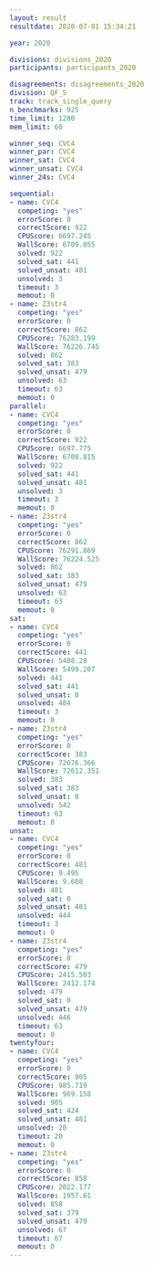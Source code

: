 ```yaml
---
layout: result
resultdate: 2020-07-01 15:34:21

year: 2020

divisions: divisions_2020
participants: participants_2020

disagreements: disagreements_2020
division: QF_S
track: track_single_query
n_benchmarks: 925
time_limit: 1200
mem_limit: 60

winner_seq: CVC4
winner_par: CVC4
winner_sat: CVC4
winner_unsat: CVC4
winner_24s: CVC4

sequential:
- name: CVC4
  competing: "yes"
  errorScore: 0
  correctScore: 922
  CPUScore: 6697.245
  WallScore: 6709.055
  solved: 922
  solved_sat: 441
  solved_unsat: 481
  unsolved: 3
  timeout: 3
  memout: 0
- name: Z3str4
  competing: "yes"
  errorScore: 0
  correctScore: 862
  CPUScore: 76283.199
  WallScore: 76226.745
  solved: 862
  solved_sat: 383
  solved_unsat: 479
  unsolved: 63
  timeout: 63
  memout: 0
parallel:
- name: CVC4
  competing: "yes"
  errorScore: 0
  correctScore: 922
  CPUScore: 6697.775
  WallScore: 6708.815
  solved: 922
  solved_sat: 441
  solved_unsat: 481
  unsolved: 3
  timeout: 3
  memout: 0
- name: Z3str4
  competing: "yes"
  errorScore: 0
  correctScore: 862
  CPUScore: 76291.869
  WallScore: 76224.525
  solved: 862
  solved_sat: 383
  solved_unsat: 479
  unsolved: 63
  timeout: 63
  memout: 0
sat:
- name: CVC4
  competing: "yes"
  errorScore: 0
  correctScore: 441
  CPUScore: 5488.28
  WallScore: 5499.207
  solved: 441
  solved_sat: 441
  solved_unsat: 0
  unsolved: 484
  timeout: 3
  memout: 0
- name: Z3str4
  competing: "yes"
  errorScore: 0
  correctScore: 383
  CPUScore: 72676.366
  WallScore: 72612.351
  solved: 383
  solved_sat: 383
  solved_unsat: 0
  unsolved: 542
  timeout: 63
  memout: 0
unsat:
- name: CVC4
  competing: "yes"
  errorScore: 0
  correctScore: 481
  CPUScore: 9.495
  WallScore: 9.608
  solved: 481
  solved_sat: 0
  solved_unsat: 481
  unsolved: 444
  timeout: 3
  memout: 0
- name: Z3str4
  competing: "yes"
  errorScore: 0
  correctScore: 479
  CPUScore: 2415.503
  WallScore: 2412.174
  solved: 479
  solved_sat: 0
  solved_unsat: 479
  unsolved: 446
  timeout: 63
  memout: 0
twentyfour:
- name: CVC4
  competing: "yes"
  errorScore: 0
  correctScore: 905
  CPUScore: 985.719
  WallScore: 969.158
  solved: 905
  solved_sat: 424
  solved_unsat: 481
  unsolved: 20
  timeout: 20
  memout: 0
- name: Z3str4
  competing: "yes"
  errorScore: 0
  correctScore: 858
  CPUScore: 2022.177
  WallScore: 1957.61
  solved: 858
  solved_sat: 379
  solved_unsat: 479
  unsolved: 67
  timeout: 67
  memout: 0
---
```

